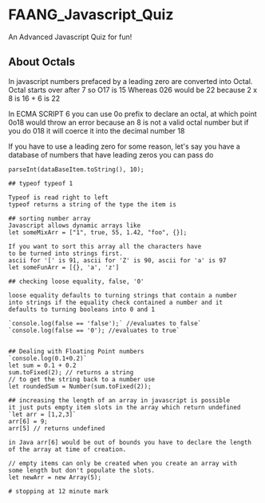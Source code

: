 # FAANG_Javascript_Quiz
An Advanced Javascript Quiz for fun!

## About Octals
In javascript numbers prefaced by a leading zero are converted into Octal.
Octal starts over after 7 so O17 is 15
Whereas 026 would be 22 because 2 x 8 is 16 + 6 is 22

In ECMA SCRIPT 6 you can use 0o prefix to declare an octal,
at which point 0o18 would throw an error because an 8 is not
a valid octal number but if you do 018 it will coerce it into
the decimal number 18

If you have to use a leading zero for some reason,
let's say you have a database of numbers that have leading zeros
you can pass do 
```
parseInt(dataBaseItem.toString(), 10);

## typeof typeof 1

Typeof is read right to left 
typeof returns a string of the type the item is

## sorting number array
Javascript allows dynamic arrays like
let someMixArr = ["1", true, 55, 1.42, "foo", {}];

If you want to sort this array all the characters have 
to be turned into strings first.
ascii for '[' is 91, ascii for 'Z' is 90, ascii for 'a' is 97
let someFunArr = [{}, 'a', 'z']

## checking loose equality, false, '0'

loose equality defaults to turning strings that contain a number
into strings if the equality check contained a number and it 
defaults to turning booleans into 0 and 1

`console.log(false == 'false');` //evaluates to false`
`console.log(false == '0'); //evaluates to true`


## Dealing with Floating Point numbers
`console.log(0.1+0.2)`
let sum = 0.1 + 0.2
sum.toFixed(2); // returns a string
// to get the string back to a number use
let roundedSum = Number(sum.toFixed(2));

## increasing the length of an array in javascript is possible
it just puts empty item slots in the array which return undefined
`let arr = [1,2,3]`
arr[6] = 9;
arr[5] // returns undefined

in Java arr[6] would be out of bounds you have to declare the length
of the array at time of creation.

// empty items can only be created when you create an array with
some length but don't populate the slots.
let newArr = new Array(5);

# stopping at 12 minute mark
